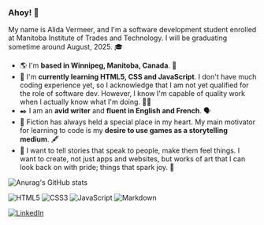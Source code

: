 ### Ahoy! 👋

My name is Alida Vermeer, and I'm a software development student enrolled at Manitoba Institute of Trades and Technology. I will be graduating sometime around August, 2025. 🎓
- 🌎 I'm **based in Winnipeg, Manitoba, Canada**. 🍁
- 🌱 I'm **currently learning HTML5, CSS and JavaScript**. I don't have much coding experience yet, so I acknowledge that I am not yet qualified for the role of software dev. However, I know I'm capable of quality work when I actually know what I'm doing. 🧑‍💻 
- ✒️ I am an **avid writer** and **fluent in English and French**. 🗣️ 
- 📖 Fiction has always held a special place in my heart. My main motivator for learning to code is my **desire to use games as a storytelling medium**. 🖋️ 
- 🥅 I want to tell stories that speak to people, make them feel things. I want to create, not just apps and websites, but works of art that I can look back on with pride; things that spark joy. 👾 

<!-- GitHub stats from https://github.com/anuraghazra/github-readme-stats --> 
![Anurag's GitHub stats](https://github-readme-stats.vercel.app/api?username=alidaVermeer&theme=great-gatsby&show_icons=true)

<!-- Markdown badges from https://github.com/Ileriayo/markdown-badges -->
![HTML5](https://img.shields.io/badge/html5-%23E34F26.svg?style=for-the-badge&logo=html5&logoColor=white) 
![CSS3](https://img.shields.io/badge/css3-%231572B6.svg?style=for-the-badge&logo=css3&logoColor=white) 
![JavaScript](https://img.shields.io/badge/javascript-%23323330.svg?style=for-the-badge&logo=javascript&logoColor=%23F7DF1E) 
![Markdown](https://img.shields.io/badge/markdown-%23000000.svg?style=for-the-badge&logo=markdown&logoColor=white) 

[![LinkedIn](https://img.shields.io/badge/linkedin-%230077B5.svg?style=for-the-badge&logo=linkedin&logoColor=white)](https://www.linkedin.com/in/alida-vermeer-a534322bb/) 


<!--
**alidaVermeer/alidaVermeer** is a ✨ _special_ ✨ repository because its `README.md` (this file) appears on your GitHub profile.

Here are some ideas to get you started:

- 🔭 I’m currently working on ...
- 🌱 I’m currently learning ...
- 👯 I’m looking to collaborate on ...
- 🤔 I’m looking for help with ...
- 💬 Ask me about ...
- 📫 How to reach me: ...
- 😄 Pronouns: ...
- ⚡ Fun fact: ...
-->
